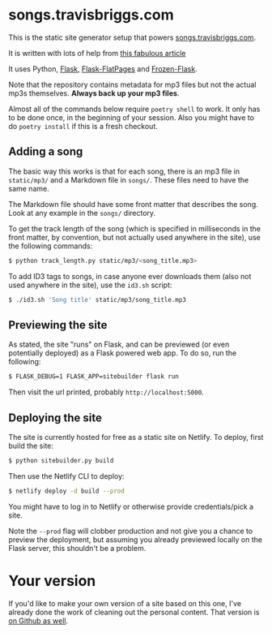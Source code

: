 # songs.travisbriggs.com
This is the static site generator setup that powers [songs.travisbriggs.com](https://songs.travisbriggs.com).

It is written with lots of help from
[this fabulous article](https://nicolas.perriault.net/code/2012/dead-easy-yet-powerful-static-website-generator-with-flask/)

It uses Python, [Flask](http://flask.pocoo.org/), [Flask-FlatPages](https://pythonhosted.org/Flask-FlatPages/) and
[Frozen-Flask](https://pythonhosted.org/Frozen-Flask/).

Note that the repository contains metadata for mp3 files but not the actual mp3s themselves. **Always back up your
mp3 files**.

Almost all of the commands below require `poetry shell` to work. It only has to be done once, in the beginning of your
session. Also you might have to do `poetry install` if this is a fresh checkout.

## Adding a song

The basic way this works is that for each song, there is an mp3 file in `static/mp3/` and a Markdown file in
`songs/`. These files need to have the same name.

The Markdown file should have some front matter that describes the song. Look at any example in the `songs/`
directory.

To get the track length of the song (which is specified in milliseconds in the front matter, by convention, but
not actually used anywhere in the site), use the following commands:

```bash
$ python track_length.py static/mp3/<song_title.mp3>
```

To add ID3 tags to songs, in case anyone ever downloads them (also not used anywhere in the site), use the
`id3.sh` script:

```bash
$ ./id3.sh 'Song title' static/mp3/song_title.mp3
```

## Previewing the site

As stated, the site "runs" on Flask, and can be previewed (or even potentially deployed) as a Flask powered
web app. To do so, run the following:

```bash
$ FLASK_DEBUG=1 FLASK_APP=sitebuilder flask run
```

Then visit the url printed, probably `http://localhost:5000`.

## Deploying the site

The site is currently hosted for free as a static site on Netlify. To deploy, first build the site:

```bash
$ python sitebuilder.py build
```

Then use the Netlify CLI to deploy:

```bash
$ netlify deploy -d build --prod
```

You might have to log in to Netlify or otherwise provide credentials/pick a site.

Note the `--prod` flag will clobber production and not give you a chance to preview the deployment, but assuming
you already previewed locally on the Flask server, this shouldn't be a problem.

# Your version

If you'd like to make your own version of a site based on this one, I've already done the work of
cleaning out the personal content. That version is [on Github as well](https://github.com/audiodude/rainfall).
